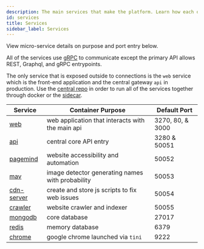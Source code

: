 ```yaml
---
description: The main services that make the platform. Learn how each one works and how to make the most of it.
id: services
title: Services
sidebar_label: Services
---
```


View micro-service details on purpose and port entry below.

All of the services use [gRPC](https://grpc.io/) to communicate except the primary API allows REST, Graphql, and gRPC entrypoints.

The only service that is exposed outside to connections is the `web` service which is the front-end application and the central gateway `api` in production. Use the [central repo](https://github.com/A11yWatch/a11ywatch) in order to run all of the services together through docker or the [sidecar](https://github.com/A11yWatch/sidecar).

| Service                                             | Container Purpose                                | Default Port     |
| --------------------------------------------------- | ------------------------------------------------ | ---------------- |
| [web](/documentation/web)                           | web application that interacts with the main api | 3270, 80, & 3000 |
| [api](/documentation/api)                           | central core API entry                           | 3280 & 50051     |
| [pagemind](/documentation/pagemind)                 | website accessibility and automation             | 50052            |
| [mav](/documentation/mav)                           | image detector generating names with probability | 50053            |
| [cdn-server](/documentation/cdn-server)             | create and store js scripts to fix web issues    | 50054            |
| [crawler](/documentation/crawler)                   | website crawler and indexer                      | 50055            |
| [mongodb](https://www.mongodb.com)                  | core database                                    | 27017            |
| [redis](https://www.redis.com)                      | memory database                                  | 6379             |
| [chrome](https://hub.docker.com/r/a11ywatch/chrome) | google chrome launched via `tini`                | 9222             |
